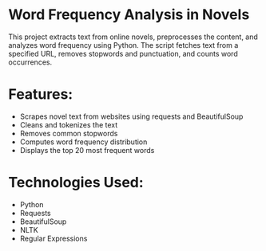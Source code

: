 # Word Frequency Analysis in Novels
This project extracts text from online novels, preprocesses the content, and analyzes word frequency using Python. The script fetches text from a specified URL, removes stopwords and punctuation, and counts word occurrences.

# Features:
- Scrapes novel text from websites using requests and BeautifulSoup
- Cleans and tokenizes the text
- Removes common stopwords
- Computes word frequency distribution
- Displays the top 20 most frequent words

# Technologies Used:
- Python
- Requests
- BeautifulSoup
- NLTK
- Regular Expressions
